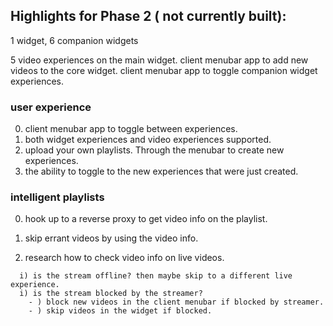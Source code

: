 ## Highlights for Phase 2 ( not currently built): 

1 widget, 6 companion widgets

5 video experiences on the main widget.
client menubar app to add new videos to the core widget.
client menubar app to toggle companion widget experiences.

### user experience
0) client menubar app to toggle between experiences.
1) both widget experiences and video experiences supported.
2) upload your own playlists. Through the menubar to create new experiences.
3) the ability to toggle to the new experiences that were just created.

### intelligent playlists
0) hook up to a reverse proxy to get video info on the playlist.
1) skip errant videos by using the video info.

2) research how to check video info on live videos.
```
  i) is the stream offline? then maybe skip to a different live experience.
  i) is the stream blocked by the streamer? 
    - ) block new videos in the client menubar if blocked by streamer.
    - ) skip videos in the widget if blocked. 
```
